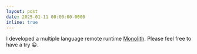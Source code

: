 ```yaml
---
layout: post
date: 2025-01-11 00:00:00-0000
inline: true
---
```


I developed a multiple language remote runtime [Monolith](https://monolith.cool). Please feel free to have a try 😀.
